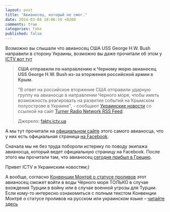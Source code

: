 ```yaml
---
layout: post
title: "Авианосец, который не смог."
date: 2014-03-04 18:06:19 +0200
comments: true
categories: fake
published: false
---
```

Возможно вы слышали что авианосец США USS George H.W. Bush направили в сторону Украины, возможно вы даже прочитали об этом у [ICTV вот тут](http://fakty.ictv.ua/ru/index/read-news/id/1506591)

> **США отправили по направлению к Черному морю авианосец USS George H.W. Bush из-за вторжения российской армии в Крым.**
>
> "В ответ на российское вторжение США отправили ударную группу на авианосце в направлении Черного моря, чтобы иметь возможность реагировать на развитие событий на Крымском полуострове в Украине", - сообщают [Украинские новости](http://un.ua/ukr/) со ссылкой на сайт [Turner Radio Network RSS Feed](http://www.turnerradionetwork.com/news/340-pat).
>
> Джерело: [fakty.ictv.ua](http://fakty.ictv.ua)

А мы тут прочитали на <a href="http://www.public.navy.mil/airfor/cvn77/Pages/USS%20GEORGE%20H.W.%20BUSH%20(CVN%2077).aspx">официальном сайте</a> этого самого авианосца, что у них есть официальная страница [на Facebook](http://www.facebook.com/USSGeorgeHWBush).

Сначала мы не без труда побороли истерику по поводу экипажа авианосца, который ведет официальную страницу на Facebook. После этого мы прочитали там, что авианосец [сегодня прибыл в Грецию](https://www.facebook.com/notes/uss-george-hw-bush-cvn-77/uss-george-hw-bush-arrives-in-greece/666275313432490).

Привет ICTV и Украинским новостям;)

А вообще, согласно [Конвенции Монтрё о статусе проливов](http://ru.wikipedia.org/wiki/%D0%9A%D0%BE%D0%BD%D0%B2%D0%B5%D0%BD%D1%86%D0%B8%D1%8F_%D0%9C%D0%BE%D0%BD%D1%82%D1%80%D1%91_%D0%BE_%D1%81%D1%82%D0%B0%D1%82%D1%83%D1%81%D0%B5_%D0%BF%D1%80%D0%BE%D0%BB%D0%B8%D0%B2%D0%BE%D0%B2) этот авианосец сможет войти в воды Чёрного моря ТОЛЬКО в случае вхождения Турции в войну или в случае военной угрозы для Турции.
Если кому-то интересно ознакомиться с полным текстом Конвенции Монтрё о статусе проливов на русском или украинском  языке –  [читайте здесь](http://zakon1.rada.gov.ua/laws/show/995_228/print1308136931080180)
